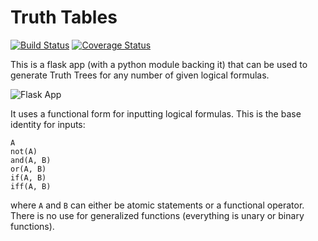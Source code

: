 Truth Tables
============

[![Build Status](https://travis-ci.org/MasterOdin/TruthTables.svg?branch=master)](https://travis-ci.org/MasterOdin/TruthTables) [![Coverage Status](https://coveralls.io/repos/github/MasterOdin/TruthTables/badge.svg?branch=master)](https://coveralls.io/github/MasterOdin/TruthTables?branch=master)

This is a flask app (with a python module backing it) that can be used to generate Truth Trees for any number of given logical formulas.

![Flask App](https://raw.githubusercontent.com/MasterOdin/TruthTables/master/static/screenshot1.png)

It uses a functional form for inputting logical formulas. This is the base identity for inputs:
```
A
not(A)
and(A, B)
or(A, B)
if(A, B)
iff(A, B)
```
where `A` and `B` can either be atomic statements or a functional operator. There is no use for generalized functions (everything is unary or binary functions).
